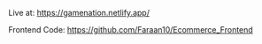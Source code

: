Live at: https://gamenation.netlify.app/

Frontend Code: https://github.com/Faraan10/Ecommerce_Frontend
